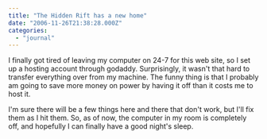 ```yaml
---
title: "The Hidden Rift has a new home"
date: "2006-11-26T21:38:28.000Z"
categories: 
  - "journal"
---
```


I finally got tired of leaving my computer on 24-7 for this web site, so I set up a hosting account through godaddy. Surprisingly, it wasn't that hard to transfer everything over from my machine. The funny thing is that I probably am going to save more money on power by having it off than it costs me to host it.

I'm sure there will be a few things here and there that don't work, but I'll fix them as I hit them. So, as of now, the computer in my room is completely off, and hopefully I can finally have a good night's sleep.
